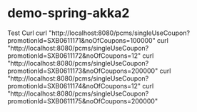 # demo-spring-akka2

Test Curl
curl "http://localhost:8080/pcms/singleUseCoupon?promotionId=SXB0611171&noOfCoupons=100000"
curl "http://localhost:8080/pcms/singleUseCoupon?promotionId=SXB0611172&noOfCoupons=12"
curl "http://localhost:8080/pcms/singleUseCoupon?promotionId=SXB0611173&noOfCoupons=200000"
curl "http://localhost:8080/pcms/singleUseCoupon?promotionId=SXB0611174&noOfCoupons=12"
curl "http://localhost:8080/pcms/singleUseCoupon?promotionId=SXB0611175&noOfCoupons=200000"
